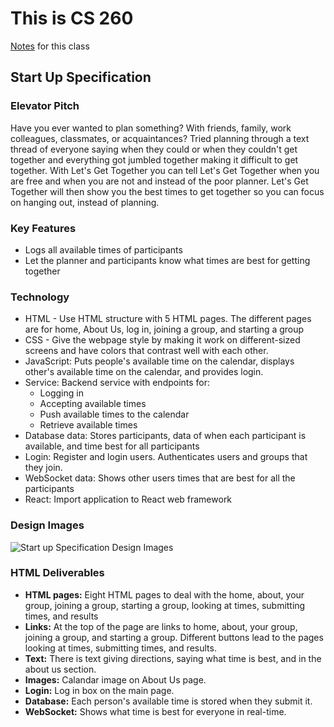# This is CS 260
[Notes](https://github.com/MarySeeley/cs260Fall2023/blob/main/notes.md) for this class

## Start Up Specification
### Elevator Pitch
Have you ever wanted to plan something? With friends, family, work colleagues, classmates, or acquaintances? Tried planning through a text thread of everyone saying when they could or when they couldn't get together and everything got jumbled together making it difficult to get together. With Let's Get Together you can tell Let's Get Together when you are free and when you are not and instead of the poor planner. Let's Get Together will then show you the best times to get together so you can focus on hanging out, instead of planning.

### Key Features
- Logs all available times of participants
- Let the planner and participants know what times are best for getting together

### Technology
- HTML - Use HTML structure with 5 HTML pages. The different pages are for home, About Us, log in, joining a group, and starting a group
- CSS - Give the webpage style by making it work on different-sized screens and have colors that contrast well with each other.
- JavaScript: Puts people's available time on the calendar, displays other's available time on the calendar, and provides login.
- Service: Backend service with endpoints for:
  - Logging in
  - Accepting available times
  - Push available times to the calendar
  - Retrieve available times
- Database data: Stores participants, data of when each participant is available, and time best for all participants
- Login: Register and login users. Authenticates users and groups that they join.
- WebSocket data: Shows other users times that are best for all the participants
- React: Import application to React web framework

### Design Images
![Start up Specification Design Images](https://github.com/MarySeeley/cs260Fall2023/assets/128410544/b63a26be-f03a-4bda-a52b-debdbefc2e9a)

### HTML Deliverables
- **HTML pages:** Eight HTML pages to deal with the home, about, your group, joining a group, starting a group, looking at times, submitting times, and results
- **Links:** At the top of the page are links to home, about, your group, joining a group, and starting a group. Different buttons lead to the pages looking at times, submitting times, and results.
- **Text:** There is text giving directions, saying what time is best, and in the about us section.
- **Images:** Calandar image on About Us page.
- **Login:** Log in box on the main page.
- **Database:** Each person's available time is stored when they submit it.
- **WebSocket:** Shows what time is best for everyone in real-time.

